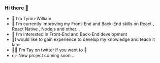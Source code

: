 ### Hi there 👋

<!--
**Tyronwilliam/Tyronwilliam** is a ✨ _special_ ✨ repository because its `README.md` (this file) appears on your GitHub profile.

Here are some ideas to get you started:
-->
<ul>
<li>👋  I’m Tyron-William</li>
<li>🌱 I’m currently improving my Front-End and Back-End skills on React , React Native , Nodejs and other...</li>
<li>👀 I’m interested in Front-End and Back-End development</li>
<li>💞️I would like to gain experience to develop my knowledge and teach it later</li>
<li>👨‍💻 I'm Tay on twitter if you want to 📲</li>
<li>👉 New project coming soon...</li>
</ul>

